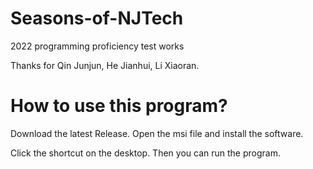 # Seasons-of-NJTech
2022 programming proficiency test works

Thanks for Qin Junjun, He Jianhui, Li Xiaoran.

# How to use this program?
Download the latest Release. Open the msi file and install the software.

Click the shortcut on the desktop. Then you can run the program.
